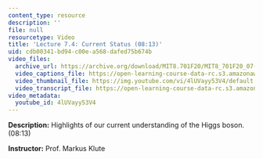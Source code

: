 ```yaml
---
content_type: resource
description: ''
file: null
resourcetype: Video
title: 'Lecture 7.4: Current Status (08:13)'
uid: cdb00341-bd94-c00e-a568-dafed75b674b
video_files:
  archive_url: https://archive.org/download/MIT8.701F20/MIT8_701F20_07-04_status_300k.mp4
  video_captions_file: https://open-learning-course-data-rc.s3.amazonaws.com/8-701-introduction-to-nuclear-and-particle-physics-fall-2020/4b55028f7dc65fa0adce421cb90e6854_4lUVayy53V4.vtt
  video_thumbnail_file: https://img.youtube.com/vi/4lUVayy53V4/default.jpg
  video_transcript_file: https://open-learning-course-data-rc.s3.amazonaws.com/8-701-introduction-to-nuclear-and-particle-physics-fall-2020/ac3f0a49e0e3902187b40b2d23d5e393_4lUVayy53V4.pdf
video_metadata:
  youtube_id: 4lUVayy53V4
---
```


**Description:** Highlights of our current understanding of the Higgs boson. (08:13)

**Instructor:** Prof. Markus Klute
